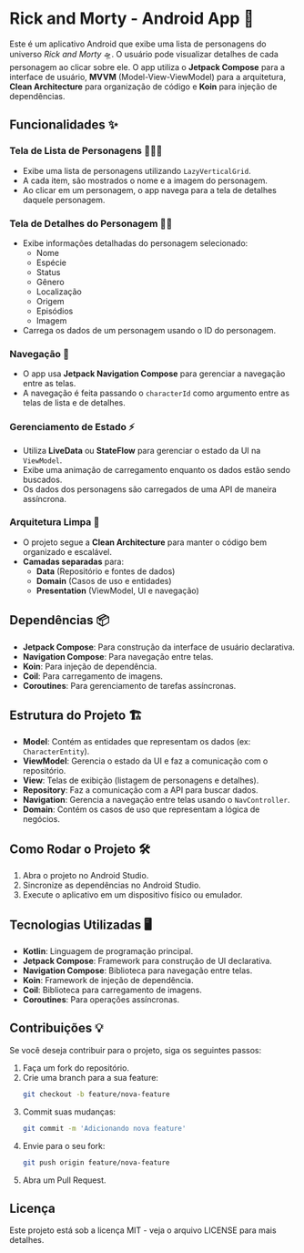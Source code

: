 # Rick and Morty - Android App 🚀

Este é um aplicativo Android que exibe uma lista de personagens do universo *Rick and Morty* 🛸. O usuário pode visualizar detalhes de cada personagem ao clicar sobre ele. O app utiliza o **Jetpack Compose** para a interface de usuário, **MVVM** (Model-View-ViewModel) para a arquitetura, **Clean Architecture** para organização de código e **Koin** para injeção de dependências.

## Funcionalidades ✨

### Tela de Lista de Personagens 🧑‍🤝‍🧑
- Exibe uma lista de personagens utilizando `LazyVerticalGrid`.
- A cada item, são mostrados o nome e a imagem do personagem.
- Ao clicar em um personagem, o app navega para a tela de detalhes daquele personagem.

### Tela de Detalhes do Personagem 🦸‍♂️
- Exibe informações detalhadas do personagem selecionado:
  - Nome
  - Espécie
  - Status
  - Gênero
  - Localização
  - Origem
  - Episódios
  - Imagem
- Carrega os dados de um personagem usando o ID do personagem.

### Navegação 🔄
- O app usa **Jetpack Navigation Compose** para gerenciar a navegação entre as telas.
- A navegação é feita passando o `characterId` como argumento entre as telas de lista e de detalhes.

### Gerenciamento de Estado ⚡
- Utiliza **LiveData** ou **StateFlow** para gerenciar o estado da UI na `ViewModel`.
- Exibe uma animação de carregamento enquanto os dados estão sendo buscados.
- Os dados dos personagens são carregados de uma API de maneira assíncrona.

### Arquitetura Limpa 🧹
- O projeto segue a **Clean Architecture** para manter o código bem organizado e escalável.
- **Camadas separadas** para:
  - **Data** (Repositório e fontes de dados)
  - **Domain** (Casos de uso e entidades)
  - **Presentation** (ViewModel, UI e navegação)

## Dependências 📦
- **Jetpack Compose**: Para construção da interface de usuário declarativa.
- **Navigation Compose**: Para navegação entre telas.
- **Koin**: Para injeção de dependência.
- **Coil**: Para carregamento de imagens.
- **Coroutines**: Para gerenciamento de tarefas assíncronas.

## Estrutura do Projeto 🏗️

- **Model**: Contém as entidades que representam os dados (ex: `CharacterEntity`).
- **ViewModel**: Gerencia o estado da UI e faz a comunicação com o repositório.
- **View**: Telas de exibição (listagem de personagens e detalhes).
- **Repository**: Faz a comunicação com a API para buscar dados.
- **Navigation**: Gerencia a navegação entre telas usando o `NavController`.
- **Domain**: Contém os casos de uso que representam a lógica de negócios.

## Como Rodar o Projeto 🛠️

1. Abra o projeto no Android Studio.
2. Sincronize as dependências no Android Studio.
3. Execute o aplicativo em um dispositivo físico ou emulador.

## Tecnologias Utilizadas 🖥️

- **Kotlin**: Linguagem de programação principal.
- **Jetpack Compose**: Framework para construção de UI declarativa.
- **Navigation Compose**: Biblioteca para navegação entre telas.
- **Koin**: Framework de injeção de dependência.
- **Coil**: Biblioteca para carregamento de imagens.
- **Coroutines**: Para operações assíncronas.

## Contribuições 💡

Se você deseja contribuir para o projeto, siga os seguintes passos:

1. Faça um fork do repositório.
2. Crie uma branch para a sua feature:
   ```bash
   git checkout -b feature/nova-feature
3. Commit suas mudanças:
    ```bash
    git commit -m 'Adicionando nova feature'
4. Envie para o seu fork:
    ```bash
    git push origin feature/nova-feature
5. Abra um Pull Request.


## Licença

Este projeto está sob a licença MIT - veja o arquivo LICENSE para mais detalhes.
